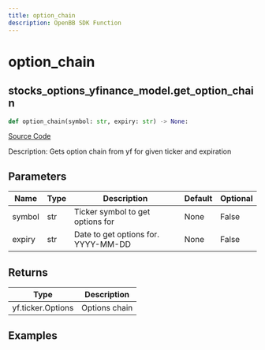 ```yaml
---
title: option_chain
description: OpenBB SDK Function
---
```

# option_chain

## stocks_options_yfinance_model.get_option_chain

```python
def option_chain(symbol: str, expiry: str) -> None:
```
[Source Code](https://github.com/OpenBB-finance/OpenBBTerminal/tree/main/openbb_terminal/stocks/options/yfinance_model.py#L157)

Description: Gets option chain from yf for given ticker and expiration

## Parameters

| Name | Type | Description | Default | Optional |
| ---- | ---- | ----------- | ------- | -------- |
| symbol | str | Ticker symbol to get options for | None | False |
| expiry | str | Date to get options for. YYYY-MM-DD | None | False |

## Returns

| Type | Description |
| ---- | ----------- |
| yf.ticker.Options | Options chain |

## Examples

